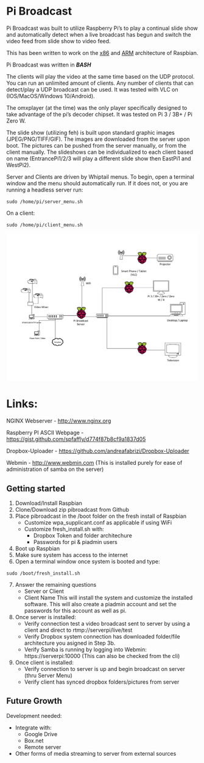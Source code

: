 
# Pi Broadcast 

Pi Broadcast was built to utilize Raspberry Pi’s to play a continual slide show and automatically detect when a live broadcast has begun and switch the video feed from slide show to video feed.

This has been written to work on the [x86](https://www.raspberrypi.org/downloads/raspberry-pi-desktop/) and [ARM](https://www.raspberrypi.org/downloads/raspbian/) architecture of Raspbian.

Pi Broadcast was written in ***BASH***

The clients will play the video at the same time based on the UDP protocol.  You can run an unlimited amount of clients.  Any number of clients that can detect/play a UDP broadcast can be used.  It was tested with VLC on (IOS/MacOS/Windows 10/Android).

The omxplayer (at the time) was the only player specifically designed to take advantage of the pi’s decoder chipset.  It was tested on Pi 3 / 3B+ / Pi Zero W.

The slide show (utilizing feh) is built upon standard graphic images (JPEG/PNG/TIFF/GIF).  The images are downloaded from the server upon boot.  The pictures can be pushed from the server manually, or from the client manually.  The slideshows can be individualized to each client based on name (EntrancePi1/2/3 will play a different slide show then EastPi1 and WestPi2). 

Server and Clients are driven by Whiptail menus.  To begin, open a terminal window and the menu should automatically run.  If it does not, or you are running a headless server run:
```
sudo /home/pi/server_menu.sh
```

On a client:
```
sudo /home/pi/client_menu.sh
```



![Image description](https://github.com/grandhack/pibroadcast/blob/master/PIBroadcast.png)



# Links:
NGINX Webserver - http://www.nginx.org

Raspberry PI ASCII Webpage - https://gist.github.com/spfaffly/d774f87b8cf9a1837d05

Dropbox-Uploader - https://github.com/andreafabrizi/Dropbox-Uploader

Webmin - http://www.webmin.com (This is installed purely for ease of administration of samba on the server)

## Getting started
1. Download/Install Raspbian
2. Clone/Download zip pibroadcast from Github
3.  Place pibroadcast in the /boot folder on the fresh install of Raspbian
    - Customize wpa_supplicant.conf as applicable if using WiFi
    - Customize fresh_install.sh with:
      * Dropbox Token and folder architechure
      * Passwords for pi & piadmin users
4. Boot up Raspbian
5. Make sure system has access to the internet
6. Open a terminal window once system is booted and type:
```
sudo /boot/fresh_install.sh
```
7.  Answer the remaining questions
    - Server or Client
    - Client Name
This will install the system and customize the installed software.  This will also create a piadmin account and set the passwords for this account as well as pi.
8.  Once server is installed:
    - Verify connection test a video broadcast sent to server by using a client and direct to rtmp://serverpi/live/test
    - Verify Dropbox system connection has downloaded folder/file architecture you asigned in Step 3b.
    - Verify Samba is running by logging into Webmin: https://serverpi:10000 (This can also be checked from the cli)
9.  Once client is installed:
    - Verify connection to server is up and begin broadcast on server (thru Server Menu)
    - Verify client has synced dropbox folders/pictures from server
    
## Future Growth
Development needed:
 - Integrate with:
   * Google Drive
   * Box.net
   * Remote server
 - Other forms of media streaming to server from external sources
